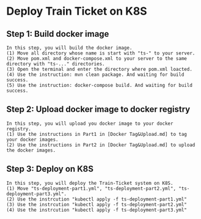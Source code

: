 # Deploy Train Ticket on K8S

## Step 1: Build docker image
    In this step, you will build the docker image.   
    (1) Move all directory whose name is start with "ts-" to your server.   
    (2) Move pom.xml and docker-compose.xml to your server to the same directory with "ts-..." directories.   
    (3) Open the terminal and enter the directory where pom.xml loacted.   
    (4) Use the instruction: mvn clean package. And waiting for build success.   
    (5) Use the instruction: docker-compose build. And waiting for build success.
  
     

## Step 2: Upload docker image to docker registry
    In this step, you will upload you docker image to your docker registry.   
    (1) Use the instructions in Part1 in [Docker Tag&Upload.md] to tag your docker images.   
    (2) Use the instructions in Part2 in [Docker Tag&Upload.md] to upload the docker images.   

## Step 3: Deploy on K8S
    In this step, you will deploy the Train-Ticket system on K8S.
    (1) Move "ts-deployment-part1.yml", "ts-deployment-part2.yml", "ts-deployment-part3.yml".   
    (2) Use the instrcution "kubectl apply -f ts-deployment-part1.yml"   
    (3) Use the instrcution "kubectl apply -f ts-deployment-part2.yml"   
    (4) Use the instrcution "kubectl apply -f ts-deployment-part3.yml"   

    